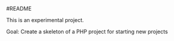 #README

This is an experimental project.

Goal: Create a skeleton of a PHP project for starting new projects